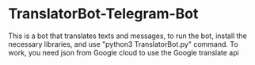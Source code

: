 # TranslatorBot-Telegram-Bot
This is a bot that translates texts and messages, to run the bot, install the necessary libraries, and use  "python3 TranslatorBot.py" command.
To work, you need json from Google cloud to use the Google translate api

